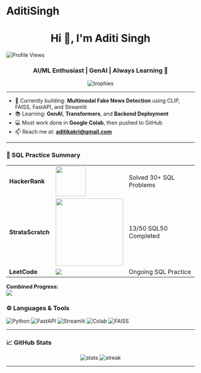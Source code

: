 # AditiSingh
<h1 align="center">Hi 👋, I'm Aditi Singh</h1>
 <img src="https://komarev.com/ghpvc/?username=aditisingh2912&label=Profile%20views&color=0e75b6&style=flat" alt="Profile Views" />

<h3 align="center">AI/ML Enthusiast | GenAI | Always Learning 🚀</h3>

<p align="center">
  <img src="https://github-profile-trophy.vercel.app/?username=aditisingh2912&theme=darkhub&row=2&column=3" alt="trophies" />
 
</p>

---

- 🔭 Currently building: **Multimodal Fake News Detection** using CLIP, FAISS, FastAPI, and Streamlit  
- 📚 Learning: **GenAI**, **Transformers**, and **Backend Deployment**  
- 💻 Most work done in **Google Colab**, then pushed to GitHub  
- 📫 Reach me at: **aditikakri@gmail.com**

---
### 🧠 SQL Practice Summary

<table>
  <tr>
    <td><strong>HackerRank</strong></td>
    <td><img src="https://raw.githubusercontent.com/aditisingh2912/your-repo/main/badges/hackerrank_sql_badge.png" width="80"/></td>
    <td>Solved 30+ SQL Problems</td>
  </tr>
  <tr>
    <td><strong>StrataScratch</strong></td>
    <td><img src="https://raw.githubusercontent.com/aditisingh2912/your-repo/main/badges/stratascratch_sql50.png" width="180"/></td>
    <td>13/50 SQL50 Completed</td>
  </tr>
  <tr>
    <td><strong>LeetCode</strong></td>
    <td><img src="https://img.shields.io/badge/LeetCode_SQL-75%2B-orange" /></td>
    <td>Ongoing SQL Practice</td>
  </tr>
</table>

<p>
  <strong>Combined Progress:</strong><br/>
  <img src="https://img.shields.io/endpoint?url=https://raw.githubusercontent.com/aditisingh2912/your-repo/main/progress.json" />
</p>

### ⚙️ Languages & Tools

![Python](https://img.shields.io/badge/Python-3670A0?style=for-the-badge&logo=python&logoColor=white)
![FastAPI](https://img.shields.io/badge/FastAPI-005571?style=for-the-badge&logo=fastapi)
![Streamlit](https://img.shields.io/badge/Streamlit-FF4B4B?style=for-the-badge&logo=streamlit&logoColor=white)
![Colab](https://img.shields.io/badge/Google_Colab-F9AB00?style=for-the-badge&logo=googlecolab&logoColor=white)
![FAISS](https://img.shields.io/badge/FAISS-2496ED?style=for-the-badge&logo=data:image/svg+xml;base64,&logoColor=white)

---

### 📈 GitHub Stats

<p align="center">
  <img src="https://github-readme-stats.vercel.app/api?username=aditisingh2912&show_icons=true&theme=github_dark&hide=contribs,prs" alt="stats" />
  <img src="https://github-readme-streak-stats.herokuapp.com/?user=aditisingh2912&theme=github-dark-blue" alt="streak" />
</p>

---
